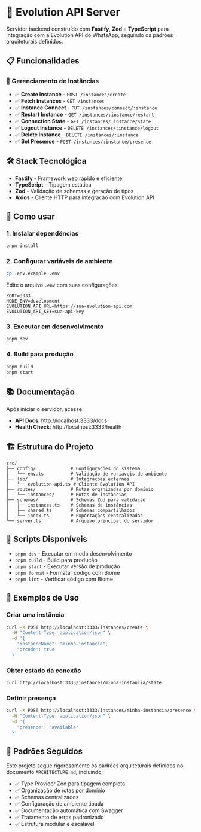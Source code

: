 # 🚀 Evolution API Server

Servidor backend construído com **Fastify**, **Zod** e **TypeScript** para integração com a Evolution API do WhatsApp, seguindo os padrões arquiteturais definidos.

## 📋 Funcionalidades

### 🔌 Gerenciamento de Instâncias
- ✅ **Create Instance** - `POST /instances/create`
- ✅ **Fetch Instances** - `GET /instances`
- ✅ **Instance Connect** - `PUT /instances/connect/:instance`
- ✅ **Restart Instance** - `GET /instances/:instance/restart`
- ✅ **Connection State** - `GET /instances/:instance/state`
- ✅ **Logout Instance** - `DELETE /instances/:instance/logout`
- ✅ **Delete Instance** - `DELETE /instances/:instance`
- ✅ **Set Presence** - `POST /instances/:instance/presence`

## 🛠️ Stack Tecnológica

- **Fastify** - Framework web rápido e eficiente
- **TypeScript** - Tipagem estática
- **Zod** - Validação de schemas e geração de tipos
- **Axios** - Cliente HTTP para integração com Evolution API

## 🚀 Como usar

### 1. Instalar dependências
```bash
pnpm install
```

### 2. Configurar variáveis de ambiente
```bash
cp .env.example .env
```

Edite o arquivo `.env` com suas configurações:
```env
PORT=3333
NODE_ENV=development
EVOLUTION_API_URL=https://sua-evolution-api.com
EVOLUTION_API_KEY=sua-api-key
```

### 3. Executar em desenvolvimento
```bash
pnpm dev
```

### 4. Build para produção
```bash
pnpm build
pnpm start
```

## 📚 Documentação

Após iniciar o servidor, acesse:
- **API Docs**: http://localhost:3333/docs
- **Health Check**: http://localhost:3333/health

## 🏗️ Estrutura do Projeto

```
src/
├── config/             # Configurações do sistema
│   └── env.ts          # Validação de variáveis de ambiente
├── lib/                # Integrações externas
│   └── evolution-api.ts # Cliente Evolution API
├── routes/             # Rotas organizadas por domínio
│   └── instances/      # Rotas de instâncias
├── schemas/            # Schemas Zod para validação
│   ├── instances.ts    # Schemas de instâncias
│   ├── shared.ts       # Schemas compartilhados
│   └── index.ts        # Exportações centralizadas
└── server.ts           # Arquivo principal do servidor
```

## 🔧 Scripts Disponíveis

- `pnpm dev` - Executar em modo desenvolvimento
- `pnpm build` - Build para produção
- `pnpm start` - Executar versão de produção
- `pnpm format` - Formatar código com Biome
- `pnpm lint` - Verificar código com Biome

## 📝 Exemplos de Uso

### Criar uma instância
```bash
curl -X POST http://localhost:3333/instances/create \
  -H "Content-Type: application/json" \
  -d '{
    "instanceName": "minha-instancia",
    "qrcode": true
  }'
```

### Obter estado da conexão
```bash
curl http://localhost:3333/instances/minha-instancia/state
```

### Definir presença
```bash
curl -X POST http://localhost:3333/instances/minha-instancia/presence \
  -H "Content-Type: application/json" \
  -d '{
    "presence": "available"
  }'
```

## 🎯 Padrões Seguidos

Este projeto segue rigorosamente os padrões arquiteturais definidos no documento `ARCHITECTURE.md`, incluindo:

- ✅ Type Provider Zod para tipagem completa
- ✅ Organização de rotas por domínio
- ✅ Schemas centralizados
- ✅ Configuração de ambiente tipada
- ✅ Documentação automática com Swagger
- ✅ Tratamento de erros padronizado
- ✅ Estrutura modular e escalável